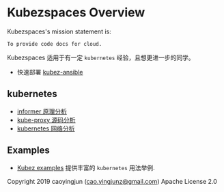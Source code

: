 # Kubezspaces Overview

Kubezspaces's mission statement is:

    To provide code docs for cloud.

Kubezspaces 适用于有一定 `kubernetes` 经验，且想更进一步的同学。
- 快速部署 [kubez-ansible](https://github.com/caoyingjunz/kubez-ansible)

## kubernetes
- [informer 原理分析](./docs/kubernetes/informer.md)
- [kube-proxy 源码分析](./docs/kubernetes/kube-proxy.md)
- [kubernetes 网络分析](./docs/kubernetes/kube-network.md)

## Examples
- [Kubez examples](./examples/README.md) 提供丰富的 `kubernetes` 用法举例.

Copyright 2019 caoyingjun (cao.yingjunz@gmail.com) Apache License 2.0
